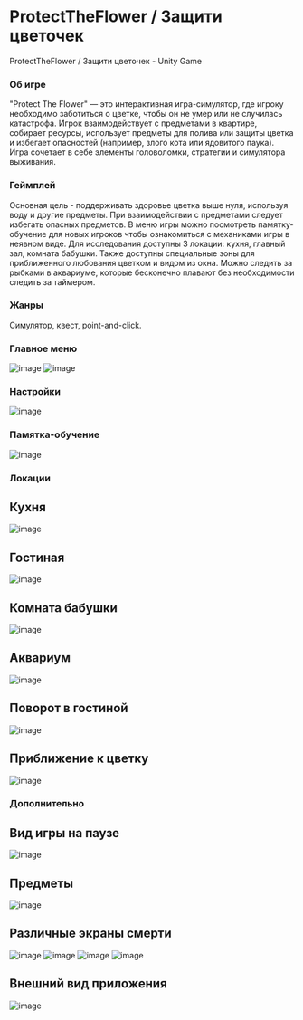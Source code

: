 # ProtectTheFlower / Защити цветочек
ProtectTheFlower / Защити цветочек - Unity Game

### Об игре
"Protect The Flower" — это интерактивная игра-симулятор, где игроку необходимо заботиться о цветке, чтобы он не умер или не случилась катастрофа. Игрок взаимодействует с предметами в квартире, собирает ресурсы, использует предметы для полива или защиты цветка и избегает опасностей (например, злого кота или ядовитого паука). Игра сочетает в себе элементы головоломки, стратегии и симулятора выживания.

### Геймплей
Основная цель - поддерживать здоровье цветка выше нуля, используя воду и другие предметы. При взаимодействии с предметами следует избегать опасных предметов. В меню игры можно посмотреть памятку-обучение для новых игроков чтобы ознакомиться с механиками игры в неявном виде. Для 
исследования доступны 3 локации: кухня, главный зал, комната бабушки. Также доступны специальные зоны для приближенного любования цветком и видом из окна. Можно следить за рыбками в аквариуме, которые бесконечно плавают без необходимости следить за таймером.

### Жанры
Симулятор, квест, point-and-click.
### Главное меню
![image](https://github.com/user-attachments/assets/44fbb4bb-f777-40be-b0e3-e3cc4cb7b6ca)
![image](https://github.com/user-attachments/assets/ec616196-9909-48cb-8c57-4d5ca0a8171a)

### Настройки
![image](https://github.com/user-attachments/assets/f37b1430-ead5-4e6d-9441-36c228b28b3a)

### Памятка-обучение
![image](https://github.com/user-attachments/assets/6fd2a607-ac6a-4288-937a-828c37be184d)

### Локации
## Кухня
![image](https://github.com/user-attachments/assets/6bb792b0-42c8-4451-babf-dfa699f8d3bc)

## Гостиная
![image](https://github.com/user-attachments/assets/6fce1ccb-9924-4328-ac50-a6051bf6e030)

## Комната бабушки
![image](https://github.com/user-attachments/assets/86967e30-35f2-4988-a96b-10eaff27fb0d)

## Аквариум
![image](https://github.com/user-attachments/assets/27c03e1f-9098-4f56-bc15-0b87df0f6a83)

## Поворот в гостиной
![image](https://github.com/user-attachments/assets/7195a124-a5ae-49a7-aa05-5a6ceea8724a)

## Приближение к цветку
![image](https://github.com/user-attachments/assets/971d0663-742e-4a80-863a-205d1d8ea152)

### Дополнительно
## Вид игры на паузе
![image](https://github.com/user-attachments/assets/8d035796-a839-42c5-b295-0132a74f78f0)

## Предметы
![image](https://github.com/user-attachments/assets/dce42870-b649-4715-8e2e-16cc2a53fcbf)

## Различные экраны смерти
![image](https://github.com/user-attachments/assets/b6c08c48-cd3e-45aa-8f46-62808bd60ecd)
![image](https://github.com/user-attachments/assets/e1a62738-bd9c-46ea-875b-ee747fdc11c0)
![image](https://github.com/user-attachments/assets/1bc78e42-1875-4e95-86f1-0b2156070315)
![image](https://github.com/user-attachments/assets/7e75ebc4-fa6c-4e7b-a30a-70188a347cd1)

## Внешний вид приложения
![image](https://github.com/user-attachments/assets/147ecbbf-ccb2-4e5b-906a-7a417af2033d)
